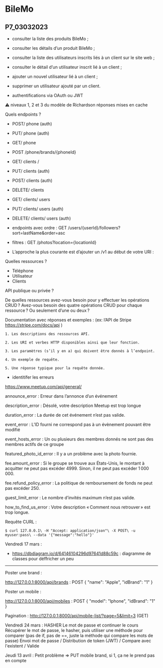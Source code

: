 # BileMo
## P7_03032023

- consulter la liste des produits BileMo ;
- consulter les détails d’un produit BileMo ;
- consulter la liste des utilisateurs inscrits liés à un client sur le site web ;
- consulter le détail d’un utilisateur inscrit lié à un client ;
- ajouter un nouvel utilisateur lié à un client ;
- supprimer un utilisateur ajouté par un client.

- authentifications via OAuth ou JWT

⚠️ niveaux 1, 2 et 3 du modèle de Richardson
 réponses mises en cache


 Quels endpoints ?
- POST/ phone (auth)
- PUT/ phone (auth)
- GET/ phone

- POST /phone/brands/{phoneId}

- GET/ clients /
- PUT/ clients (auth)
- POST/ clients (auth)
- DELETE/ clients


- GET/ clients/ users
- PUT/ clients/ users (auth)
- DELETE/ clients/ users (auth)

+ endpoints avec ordre : GET /users/{userId}/followers?sort=lastName&order=asc
+ filtres : GET /photos?location={locationId}

+ L’approche la plus courante est d’ajouter un /v1 au début de votre URI :


Quelles ressources ?
 - Téléphone
 - Utilisateur
 - Clients

 API publique ou privée ?

 De quelles ressources avez-vous besoin pour y effectuer les opérations CRUD ?
Avez-vous besoin des quatre opérations CRUD pour chaque ressource ? Ou seulement d’une ou deux ?

 Documentation avec réponses et exemples : (ex: l’API de Stripe  https://stripe.com/docs/api )

    1. Les descriptions des ressources API.

    2. Les URI et verbes HTTP disponibles ainsi que leur fonction.

    3. Les paramètres (s’il y en a) qui doivent être donnés à l’endpoint.

    4. Un exemple de requête.

    5. Une réponse typique pour la requête donnée.

 + identitifer les erreurs

https://www.meetup.com/api/general/ 

announce_error : Erreur dans l’annonce d’un événement

description_error : Désolé, votre description Meetup est trop longue

duration_error : La durée de cet événement n’est pas valide.

event_error : L’ID fourni ne correspond pas à un évènement pouvant être modifié

event_hosts_error : Un ou plusieurs des membres donnés ne sont pas des membres actifs de ce groupe

featured_photo_id_error : Il y a un problème avec la photo fournie.

fee.amount_error : Si le groupe se trouve aux États-Unis, le montant à acquitter ne peut pas excéder 4999. Sinon, il ne peut pas excéder 1 000 000.

fee.refund_policy_error : La politique de remboursement de fonds ne peut pas excéder 250.

guest_limit_error : Le nombre d’invités maximum n’est pas valide.

how_to_find_us_error : Votre description « Comment nous retrouver » est trop longue.


Requête CURL : 

`$ curl 127.0.0.1\ -H "Accept: application/json"\ -X POST\ -u myuser:pass\ --data
 '{"message":"hello"}'`


Vendredi 17 mars : 
- https://dbdiagram.io/d/64146104296d97641d88c59c : diagramme de classes pour déffricher un peu

---- 

Poster une brand : 

http://127.0.0.1:8000/api/brands : POST
{
    "name": "Apple",
    "idBrand": "1"
}

Poster un mobile :

http://127.0.0.1:8000/api/mobiles : POST
{
    "model": "Iphone",
    "idBrand": "1"
}

Pagination : http://127.0.0.1:8000/api/mobile-list/?page=5&limit=3 (GET)

Vendredi 24 mars :
HASHER Le mot de passe et continuer le cours
Récupérer le mot de passe, le hasher, puis utiliser une méthode pour comparer (pas de if, pas de ==, juste la méthode qui compare les mots de passe)
Envoi mot de passe / Distribution de token (JWT) / Compare avec l'existent / Valide


Jeudi 13 avril : 
Petit problème => PUT mobile brand, si 1, ça ne le prend pas en compte 

